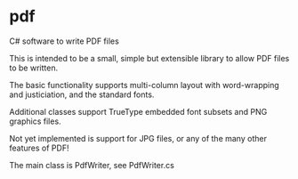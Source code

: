 # pdf
C# software to write PDF files

This is intended to be a small, simple but extensible library to allow PDF files to be written.

The basic functionality supports multi-column layout with word-wrapping and justiciation, and the standard fonts.

Additional classes support TrueType embedded font subsets and PNG graphics files.

Not yet implemented is support for JPG files, or any of the many other features of PDF!

The main class is PdfWriter, see PdfWriter.cs
